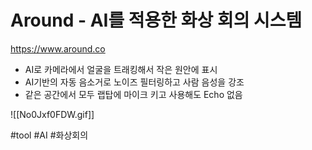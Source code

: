 # Around - AI를 적용한 화상 회의 시스템

https://www.around.co


- AI로 카메라에서 얼굴을 트래킹해서 작은 원안에 표시  
- AI기반의 자동 음소거로 노이즈 필터링하고 사람 음성을 강조  
- 같은 공간에서 모두 랩탑에 마이크 키고 사용해도 Echo 없음


![[No0Jxf0FDW.gif]]


#tool #AI #화상회의